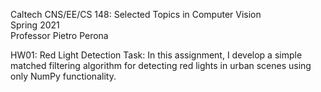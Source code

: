 Caltech CNS/EE/CS 148: Selected Topics in Computer Vision  
Spring 2021  
Professor Pietro Perona  

HW01: Red Light Detection
Task: In this assignment, I develop a simple matched filtering algorithm for detecting red lights in urban scenes using only NumPy functionality. 
